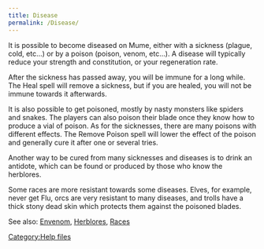 ```yaml
---
title: Disease
permalink: /Disease/
---
```


It is possible to become diseased on Mume, either with a sickness
(plague, cold, etc...) or by a poison (poison, venom, etc...). A disease
will typically reduce your strength and constitution, or your
regeneration rate.

After the sickness has passed away, you will be immune for a long while.
The Heal spell will remove a sickness, but if you are healed, you will
not be immune towards it afterwards.

It is also possible to get poisoned, mostly by nasty monsters like
spiders and snakes. The players can also poison their blade once they
know how to produce a vial of poison. As for the sicknesses, there are
many poisons with different effects. The Remove Poison spell will lower
the effect of the poison and generally cure it after one or several
tries.

Another way to be cured from many sicknesses and diseases is to drink an
antidote, which can be found or produced by those who know the
herblores.

Some races are more resistant towards some diseases. Elves, for example,
never get Flu, orcs are very resistant to many diseases, and trolls have
a thick stony dead skin which protects them against the poisoned blades.

See also: [Envenom](Envenom "wikilink"),
[Herblores](Herblores "wikilink"), [Races](Races "wikilink")

[Category:Help files](Category:Help_files "wikilink")